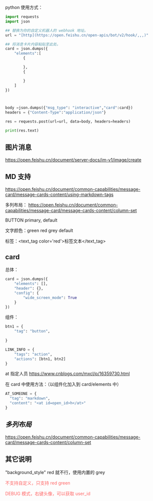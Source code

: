 
python  使用方式：

```python
import requests
import json

## 替换为你的自定义机器人的 webhook 地址。
url = "[http](https://open.feishu.cn/open-apis/bot/v2/hook/,,,)"

## 将消息卡片内容粘贴至此处。
card = json.dumps({
    "elements":[
        {

        },
        {

        }
    ]
})



body =json.dumps({"msg_type": "interactive","card":card})
headers = {"Content-Type":"application/json"}

res = requests.post(url=url, data=body, headers=headers)

print(res.text)
```



## 图片消息

https://open.feishu.cn/document/server-docs/im-v1/image/create

## MD 支持

https://open.feishu.cn/document/common-capabilities/message-card/message-cards-content/using-markdown-tags


多列布局：
https://open.feishu.cn/document/common-capabilities/message-card/message-cards-content/column-set


BUTTON primary, default

文字颜色：green red grey default

标签：<text_tag color='red'>标签文本</text_tag>


## card

总体：
```python
card = json.dumps({
    "elements": [],
    "header": {},
    "config": {
        "wide_screen_mode": True
    }
})
```

组件：

```python
btn1 = {
    "tag": "button",
    
}

LINK_INFO = {
    "tags": "action",
    "actions": [btn1, btn2]
}
```



at 指定人员 https://www.cnblogs.com/mxcl/p/16359730.html


在 card 中使用方法：（以组件化加入到 card/elements 中）

```python
AT_SOMEONE = {
  "tag": "markdown",
  "content": "<at id=open_id>h</at>"
}
```



## _多列布局_

https://open.feishu.cn/document/common-capabilities/message-card/message-cards-content/column-set





## 其它说明

"background_style" red 就不行，使用内置的 grey

<font color='#f66'> 不支持自定义，只支持 red green 

DEBUG 模式，右键头像，可以获取 user_id

